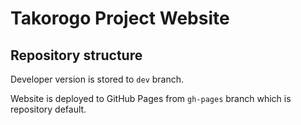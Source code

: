 Takorogo Project Website
========================

Repository structure
--------------------

Developer version is stored to `dev` branch.

Website is deployed to GitHub Pages from `gh-pages` branch which is repository default. 